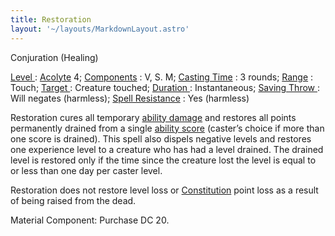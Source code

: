 ```yaml
---
title: Restoration
layout: '~/layouts/MarkdownLayout.astro'
---
```

Conjuration (Healing)

[ Level ](/modern.d20.srd/fx/level) : [ Acolyte](/modern.d20.srd/classes/advanced/acolyte) 4; [ Components](/modern.d20.srd/fx/components) : V, S. M; [ Casting Time](/modern.d20.srd/fx/casting.time) : 3 rounds; [ Range](/modern.d20.srd/fx/range) : Touch; [ Target ](/modern.d20.srd/fx/target) :
Creature touched; [ Duration ](/modern.d20.srd/fx/duration) : Instantaneous; [Saving Throw ](/modern.d20.srd/basics/saving.throws) : Will negates
(harmless); [ Spell Resistance](/modern.d20.srd/special.abilities/spell.resistance) : Yes (harmless)

Restoration cures all temporary [ ability damage](/modern.d20.srd/special.abilities/ability.score.reduction) and restores all
points permanently drained from a single [ ability score](/modern.d20.srd/basics/ability.scores) (caster’s choice if more than one
score is drained). This spell also dispels negative levels and restores one
experience level to a creature who has had a level drained. The drained level
is restored only if the time since the creature lost the level is equal to or
less than one day per caster level.

Restoration does not restore level loss or [ Constitution](/modern.d20.srd/basics/ability.scores) point loss as a result of being
raised from the dead.

Material Component: Purchase DC 20.

